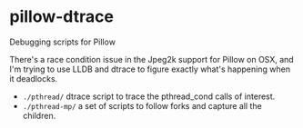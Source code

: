 pillow-dtrace
=============

Debugging scripts for Pillow

There's a race condition issue in the Jpeg2k support for Pillow on
OSX, and I'm trying to use LLDB and dtrace to figure exactly what's
happening when it deadlocks. 

* `./pthread/` dtrace script to trace the pthread_cond calls of interest.
* `./pthread-mp/` a set of scripts to follow forks and capture all the children. 
